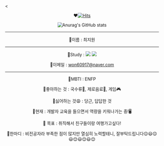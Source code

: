 <<div align=center>

❤️[![Hits](https://hits.seeyoufarm.com/api/count/incr/badge.svg?url=https%3A%2F%2Fgithub.com%2FChoi-jw-96&count_bg=%233D9CC8&title_bg=%23555555&icon=&icon_color=%23E7E7E7&title=hits&edge_flat=false)](https://hits.seeyoufarm.com)

![Anurag's GitHub stats](https://github-readme-stats.vercel.app/api?username=Choi-jw-96&show_icons=true&theme=radical)

-----


💙이름 : 최지원

---
 
💜Study : <img src="https://img.shields.io/badge/Visual Studio-5C2D91?style=flat&logo=Visual Studio&logoColor=white"/> <img src="https://img.shields.io/badge/Python-3178C6?style=flat&logo=Python&logoColor=white"/>


💜이메일 : won60917@naver.com

----
💚MBTI : ENFP

💚좋아하는 것 : 국수류🍜, 제로음료🥤, 게임🎮

💚싫어하는 것😩 : 당근, 답답한 것

💚현재 : 개발자 교육을 들으면서 역량을 키워나가는 중!🖥️

💚 목표 : 취직해서 친구들이랑 여행가고싶다!

💚한마디 : 비전공자라 부족한 점이 많지만 열심히 노력할테니, 잘부탁드립니다😌😃😌😃😌😃😌😃😌

</div>
